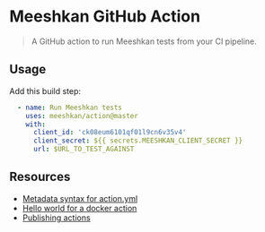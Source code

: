 # Meeshkan GitHub Action

> A GitHub action to run Meeshkan tests from your CI pipeline.

## Usage

Add this build step:

```yaml
  - name: Run Meeshkan tests
    uses: meeshkan/action@master
    with:
      client_id: 'ck08eum6101qf01l9cn6v35v4'
      client_secret: ${{ secrets.MEESHKAN_CLIENT_SECRET }}
      url: $URL_TO_TEST_AGAINST
```

## Resources

- [Metadata syntax for action.yml](https://help.github.com/en/actions/building-actions/metadata-syntax-for-github-actions)
- [Hello world for a docker action](https://github.com/actions/hello-world-docker-action)
- [Publishing actions](https://help.github.com/en/actions/building-actions/publishing-actions-in-github-marketplace)
